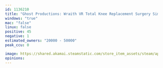 ```yaml
---
id: 1136210
title: "Ghost Productions: Wraith VR Total Knee Replacement Surgery Simulation"
windows: "true"
mac: "false"
linux: false
positive: 45
negative: 1
estimated_owners: "20000 - 50000"
peak_ccu: 0

image: https://shared.akamai.steamstatic.com/store_item_assets/steam/apps/1136210/header.jpg?t=1569944691
opinions:
---
```

